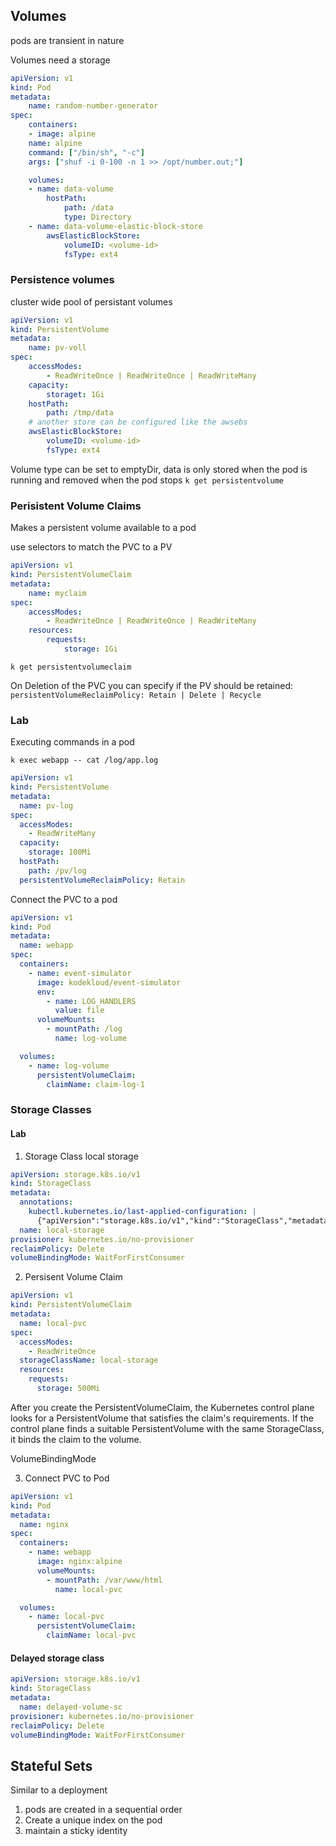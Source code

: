 ## Volumes

pods are transient in nature

Volumes need a storage

```yaml
apiVersion: v1
kind: Pod
metadata:
	name: random-number-generator
spec:
	containers:
	- image: alpine
	name: alpine
	command: ["/bin/sh", "-c"]
	args: ["shuf -i 0-100 -n 1 >> /opt/number.out;"]

	volumes:
	- name: data-volume
		hostPath:
			path: /data
			type: Directory
	- name: data-volume-elastic-block-store
		awsElasticBlockStore:
			volumeID: <volume-id>
			fsType: ext4
```

### Persistence volumes

cluster wide pool of persistant volumes

```yaml
apiVersion: v1
kind: PersistentVolume
metadata:
	name: pv-voll
spec:
	accessModes:
		- ReadWriteOnce | ReadWriteOnce | ReadWriteMany
	capacity:
		storaget: 1Gi
	hostPath:
		path: /tmp/data
	# another store can be configured like the awsebs
	awsElasticBlockStore:
		volumeID: <volume-id>
		fsType: ext4
```

Volume type can be set to emptyDir, data is only stored when the pod is running and removed when the pod stops
`k get persistentvolume`

### Perisistent Volume Claims

Makes a persistent volume available to a pod

use selectors to match the PVC to a PV

```yaml
apiVersion: v1
kind: PersistentVolumeClaim
metadata:
	name: myclaim
spec:
	accessModes:
		- ReadWriteOnce | ReadWriteOnce | ReadWriteMany
	resources:
		requests:
			storage: 1Gi
```

`k get persistentvolumeclaim`

On Deletion of the PVC you can specify if the PV should be retained:
`persistentVolumeReclaimPolicy: Retain | Delete | Recycle`

### Lab

Executing commands in a pod

`k exec webapp -- cat /log/app.log`

```yaml
apiVersion: v1
kind: PersistentVolume
metadata:
  name: pv-log
spec:
  accessModes:
    - ReadWriteMany
  capacity:
    storage: 100Mi
  hostPath:
    path: /pv/log
  persistentVolumeReclaimPolicy: Retain
```

Connect the PVC to a pod

```yaml
apiVersion: v1
kind: Pod
metadata:
  name: webapp
spec:
  containers:
    - name: event-simulator
      image: kodekloud/event-simulator
      env:
        - name: LOG_HANDLERS
          value: file
      volumeMounts:
        - mountPath: /log
          name: log-volume

  volumes:
    - name: log-volume
      persistentVolumeClaim:
        claimName: claim-log-1
```

### Storage Classes

#### Lab

1. Storage Class local storage

```yaml
apiVersion: storage.k8s.io/v1
kind: StorageClass
metadata:
  annotations:
    kubectl.kubernetes.io/last-applied-configuration: |
      {"apiVersion":"storage.k8s.io/v1","kind":"StorageClass","metadata":{"annotations":{},"name":"local-storage"},"provisioner":"kubernetes.io/no-provisioner","volumeBindingMode":"WaitForFirstConsumer"}
  name: local-storage
provisioner: kubernetes.io/no-provisioner
reclaimPolicy: Delete
volumeBindingMode: WaitForFirstConsumer
```

2. Persisent Volume Claim

```yaml
apiVersion: v1
kind: PersistentVolumeClaim
metadata:
  name: local-pvc
spec:
  accessModes:
    - ReadWriteOnce
  storageClassName: local-storage
  resources:
    requests:
      storage: 500Mi
```

After you create the PersistentVolumeClaim, the Kubernetes control plane looks for a PersistentVolume that satisfies the claim's requirements. If the control plane finds a suitable PersistentVolume with the same StorageClass, it binds the claim to the volume.

VolumeBindingMode

3. Connect PVC to Pod

```yaml
apiVersion: v1
kind: Pod
metadata:
  name: nginx
spec:
  containers:
    - name: webapp
      image: nginx:alpine
      volumeMounts:
        - mountPath: /var/www/html
          name: local-pvc

  volumes:
    - name: local-pvc
      persistentVolumeClaim:
        claimName: local-pvc
```

#### Delayed storage class

```yaml
apiVersion: storage.k8s.io/v1
kind: StorageClass
metadata:
  name: delayed-volume-sc
provisioner: kubernetes.io/no-provisioner
reclaimPolicy: Delete
volumeBindingMode: WaitForFirstConsumer
```

## Stateful Sets

Similar to a deployment

1. pods are created in a sequential order
2. Create a unique index on the pod
3. maintain a sticky identity
